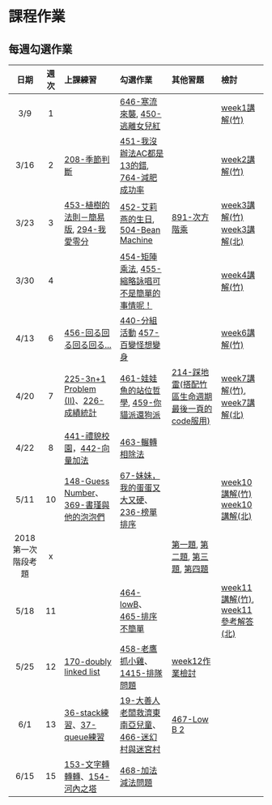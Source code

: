# 課程作業

## 每週勾選作業

| 日期  | 週次 | 上課練習                                 | 勾選作業               | 其他習題                                  | 檢討               |
| :---: | :--: | :--------------------------------------- | :----------------- | :----------------------------------- | :--------------- |
| 3/9 | 1 | |[646-寒流來襲][646], [450-逃離女兒紅][450] || [week1講解(竹)][hc-week1] |
| 3/16 | 2 | [208-季節判斷][208] | [451-我沒辦法AC都是13的錯][451], [764-減肥成功率][764]||[week2講解(竹)][hc-week2] |
| 3/23 | 3 | [453-植樹的法則－簡易版][453], [294-我愛零分][294] | [452-艾莉燕的生日][452], [504-Bean Machine][504] | [891-次方階乘][891] | [week3講解(竹)][hc-week3] <br> [week3講解(北)][tp-week3]|
| 3/30 | 4 | | [454-矩陣乘法][454], [455-縮略詠唱可不是簡單的事情呢！][455] | |[week4講解(竹)][hc-week4] |
| 4/13 | 6 | [456-回る回る回る回る...][456]| [440-分組活動][440] [457-百變怪想變身][457]| | [week6講解(竹)][hc-week6] |
| 4/20 | 7 | [225-3n+1 Problem (II)][225]、[226-成績統計][226] | [461-娃娃魚的站位哲學][461], [459-你貓派還狗派][459]| [214-踩地雷(搭配竹區生命週期最後一頁的code服用)][214] | [week7講解(竹)][hc-week7], [week7講解(北)][tp-week7]  |
| 4/22 | 8 | [441-禮貌校園][441]，[442-向量加法][442] | [463-輾轉相除法][463] | | |
| 5/11 | 10 | [148-Guess Number][148]、[369-書瑾與他的泡泡們][369] | [67-妹妹，我的蛋蛋又大又硬][67]、[236-榜單排序][236] | | [week10講解(竹)][hc-week10] [week10講解(北)][tp-week10] |
| 2018第一次階段考題 | x | | | [第一題](https://neoj.sprout.tw/problem/8000/), [第二題](https://neoj.sprout.tw/problem/7878/), [第三題](https://neoj.sprout.tw/problem/3104/), [第四題](https://neoj.sprout.tw/problem/420/) |
| 5/18 | 11 | | [464-lowB][464]、[465-排序不簡單][465] | | [week11講解(竹)][hc-week11], [week11參考解答(北)][tp-week11] |
| 5/25 | 12 | [170-doubly linked list][170] | [458-老鷹抓小雞][458]、[1415-排隊問題][1415] | [week12作業檢討][hc-week12] |
| 6/1  | 13 | [36-stack練習][36]、[37-queue練習][37] | [19-大善人老闆救濟東南亞兒童][19]、[466-迷幻村與迷宮村][466] |[467-Low B 2][467] ||
| 6/15 | 15 | [153-文字轉轉轉][153]、[154-河內之塔][154] | [468-加法減法問題][468] |  | |

[19]:https://neoj.sprout.tw/problem/19/
[36]:https://neoj.sprout.tw/problem/36/
[37]:https://neoj.sprout.tw/problem/37/
[67]:https://neoj.sprout.tw/problem/67/
[148]:https://neoj.sprout.tw/problem/148/
[153]:https://neoj.sprout.tw/problem/153/
[154]:https://neoj.sprout.tw/problem/154/
[208]:https://neoj.sprout.tw/problem/208/
[214]:https://neoj.sprout.tw/problem/214/
[225]:https://neoj.sprout.tw/problem/225/
[226]:https://neoj.sprout.tw/problem/226/
[236]:https://neoj.sprout.tw/problem/236/
[294]:https://neoj.sprout.tw/problem/294/
[369]:https://neoj.sprout.tw/problem/369/
[440]:https://neoj.sprout.tw/problem/440/
[441]:https://neoj.sprout.tw/problem/441/
[442]:https://neoj.sprout.tw/problem/442/
[450]:https://neoj.sprout.tw/problem/450/
[451]:https://neoj.sprout.tw/problem/451/
[452]:https://neoj.sprout.tw/problem/452/
[453]:https://neoj.sprout.tw/problem/453/
[454]:https://neoj.sprout.tw/problem/454/
[455]:https://neoj.sprout.tw/problem/455/
[456]:https://neoj.sprout.tw/problem/456/
[457]:https://neoj.sprout.tw/problem/457/
[459]:https://neoj.sprout.tw/problem/459/
[461]:https://neoj.sprout.tw/problem/461/
[463]:https://neoj.sprout.tw/problem/463/
[464]:https://neoj.sprout.tw/problem/464/
[465]:https://neoj.sprout.tw/problem/465/
[466]:https://neoj.sprout.tw/problem/466/
[467]:https://neoj.sprout.tw/problem/467/
[468]:https://neoj.sprout.tw/problem/468/
[504]:https://neoj.sprout.tw/problem/504/
[646]:https://neoj.sprout.tw/problem/646/
[764]:https://neoj.sprout.tw/problem/764/
[891]:https://neoj.sprout.tw/problem/891/
[170]:https://neoj.sprout.tw/problem/170/
[458]:https://neoj.sprout.tw/problem/458/
[1415]:https://neoj.sprout.tw/problem/1415/

[hc-week1]:https://drive.google.com/file/d/1SLGuJ7n766uQDXxgtrGUguRQDDS-AHWJ/view?usp=sharing
[hc-week2]:https://drive.google.com/file/d/10IfYFGB15VsQAJ_syIaGXxQFDqeKj4of/view?usp=sharing
[hc-week3]:https://drive.google.com/open?id=1_1Ey7wr3WaGCd8y7ZeQEbJglqZbxC6dy
[hc-week4]:https://drive.google.com/file/d/1GX8eQy47MHxKugDj0qOG0mqT5R1EQpnW/view?usp=sharing
[hc-week6]:https://hackmd.io/WlS-aiq4QJaLGG4nzhGcxg?view
[hc-week7]:https://drive.google.com/open?id=1t01aalbwWdIBB6a-iahY8pt6Bd44ekvq
[hc-week10]:https://hackmd.io/gOvA4Rj3Q46CjZK1HNALzw
[hc-week11]:https://drive.google.com/open?id=1m0BI-uunA3x26LlSnMU_6HVvxG_NZ12Q
[hc-week12]:https://drive.google.com/open?id=18VSO1LzFAeNz-pLFmSPN9ftb5teD7SdE

[tp-week3]:https://drive.google.com/file/d/1vjRO1x5uMb3XapktBenMZ1ti8OArbYMR/view?usp=sharing
[tp-week7]:https://www.csie.ntu.edu.tw/~b06902029/reveal.js/Sprout/2019/459-Analyze/#/
[tp-week10]:https://hackmd.io/p/rkmciYJIE#
[tp-week11]:https://gist.github.com/jimpei8989/3c88f8f395ed5122a2fa05da8c6a7955

